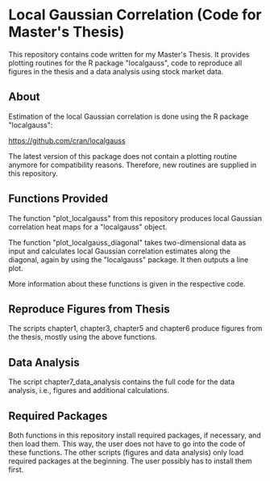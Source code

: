 # Local Gaussian Correlation (Code for Master's Thesis)

This repository contains code written for my Master's Thesis.
It provides plotting routines for the R package "localgauss",
code to reproduce all figures in the thesis and a data analysis using stock market data.


## About

Estimation of the local Gaussian correlation is done using the R package "localgauss":

https://github.com/cran/localgauss

The latest version of this package does not contain a plotting routine anymore for compatibility reasons.
Therefore, new routines are supplied in this repository.


## Functions Provided

The function "plot_localgauss" from this repository produces local Gaussian correlation heat maps for
a "localgauss" object.

The function "plot_localgauss_diagonal" takes two-dimensional data as input and calculates local Gaussian correlation
estimates along the diagonal, again by using the "localgauss" package. It then outputs a line plot.

More information about these functions is given in the respective code.


## Reproduce Figures from Thesis

The scripts chapter1, chapter3, chapter5 and chapter6 produce figures from the thesis, mostly using the above functions.


## Data Analysis
The script chapter7_data_analysis contains the full code for the data analysis, i.e.,
figures and additional calculations.


## Required Packages

Both functions in this repository install required packages, if necessary, and then load them.
This way, the user does not have to go into the code of these functions.
The other scripts (figures and data analysis) only load required packages at the beginning.
The user possibly has to install them first.
